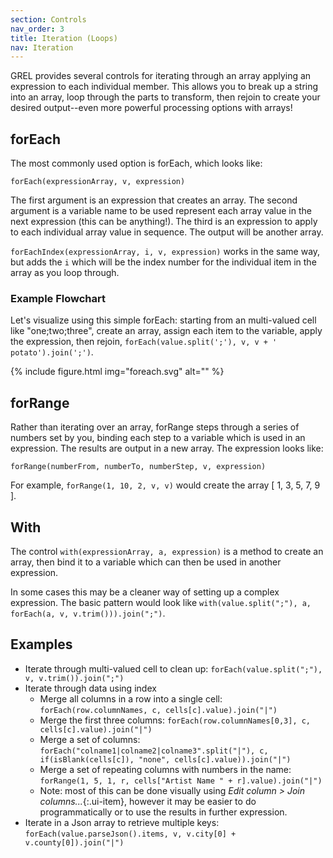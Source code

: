 ```yaml
---
section: Controls
nav_order: 3
title: Iteration (Loops)
nav: Iteration
---
```


GREL provides several controls for iterating through an array applying an expression to each individual member. 
This allows you to break up a string into an array, loop through the parts to transform, then rejoin to create your desired output--even more powerful processing options with arrays!

## forEach

The most commonly used option is forEach, which looks like:

`forEach(expressionArray, v, expression)`

The first argument is an expression that creates an array. 
The second argument is a variable name to be used represent each array value in the next expression (this can be anything!).
The third is an expression to apply to each individual array value in sequence.
The output will be another array.

`forEachIndex(expressionArray, i, v, expression)` works in the same way, but adds the `i` which will be the index number for the individual item in the array as you loop through. 

### Example Flowchart 

Let's visualize using this simple forEach: starting from an multi-valued cell like "one;two;three", create an array, assign each item to the variable, apply the expression, then rejoin,
`forEach(value.split(';'), v, v + ' potato').join(';')`.

{% include figure.html img="foreach.svg" alt="" %}

## forRange

Rather than iterating over an array, forRange steps through a series of numbers set by you, binding each step to a variable which is used in an expression.
The results are output in a new array.
The expression looks like:

`forRange(numberFrom, numberTo, numberStep, v, expression)` 

For example, `forRange(1, 10, 2, v, v)` would create the array [  1, 3, 5, 7, 9 ]. 

## With

The control `with(expressionArray, a, expression)` 
is a method to create an array, then bind it to a variable which can then be used in another expression. 

In some cases this may be a cleaner way of setting up a complex expression. 
The basic pattern would look like 
`with(value.split(";"), a, forEach(a, v, v.trim())).join(";")`.

## Examples

- Iterate through multi-valued cell to clean up: `forEach(value.split(";"), v, v.trim()).join(";")`
- Iterate through data using index
    - Merge all columns in a row into a single cell: `forEach(row.columnNames, c, cells[c].value).join("|")`
    - Merge the first three columns: `forEach(row.columnNames[0,3], c, cells[c].value).join("|")`
    - Merge a set of columns: `forEach("colname1|colname2|colname3".split("|"), c, if(isBlank(cells[c]), "none", cells[c].value)).join("|")`
    - Merge a set of repeating columns with numbers in the name: `forRange(1, 5, 1, r, cells["Artist Name " + r].value).join("|")`
    - Note: most of this can be done visually using *Edit column > Join columns...*{:.ui-item}, however it may be easier to do programmatically or to use the results in further expression.
- Iterate in a Json array to retrieve multiple keys: `forEach(value.parseJson().items, v, v.city[0] + v.county[0]).join("|")`
